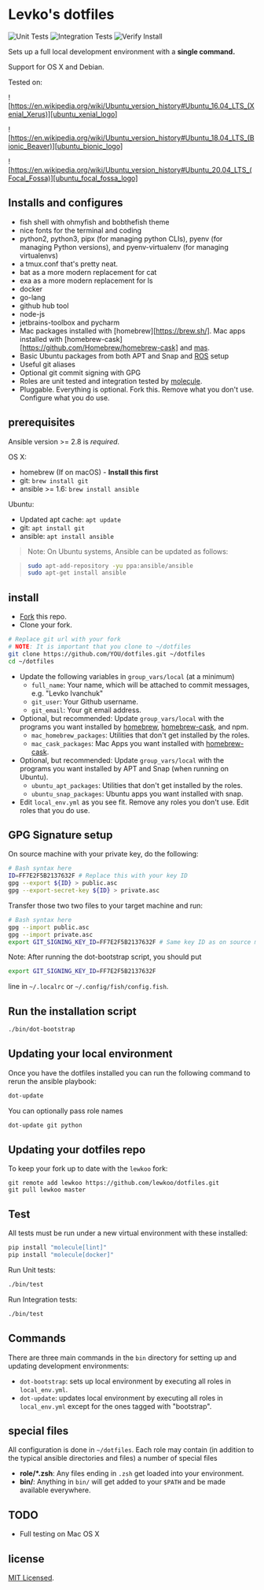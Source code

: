 Levko's dotfiles
========

![Unit Tests](https://github.com/lewkoo/dotfiles/workflows/Unit%20Tests/badge.svg)
![Integration Tests](https://github.com/lewkoo/dotfiles/workflows/Integration%20Tests/badge.svg)
![Verify Install](https://github.com/lewkoo/dotfiles/workflows/Verify%20Install/badge.svg)

Sets up a full local development environment with a **single command.**

Support for OS X and Debian.

Tested on:

<!-- ![https://en.wikipedia.org/wiki/MacOS][osx_logo] -->

![https://en.wikipedia.org/wiki/Ubuntu_version_history#Ubuntu_16.04_LTS_(Xenial_Xerus)][ubuntu_xenial_logo]

![https://en.wikipedia.org/wiki/Ubuntu_version_history#Ubuntu_18.04_LTS_(Bionic_Beaver)][ubuntu_bionic_logo]

![https://en.wikipedia.org/wiki/Ubuntu_version_history#Ubuntu_20.04_LTS_(Focal_Fossa)][ubuntu_focal_fossa_logo]

Installs and configures
-------------------

- fish shell with ohmyfish and bobthefish theme
- nice fonts for the terminal and coding
- python2, python3, pipx (for managing python CLIs), pyenv (for managing Python versions), and pyenv-virtualenv (for managing virtualenvs)
- a tmux.conf that's pretty neat.
- bat as a more modern replacement for cat
- exa as a more modern replacement for ls
- docker
- go-lang
- github hub tool
- node-js
- jetbrains-toolbox and pycharm
- Mac packages installed with [homebrew][https://brew.sh/]. Mac apps installed with [homebrew-cask][https://github.com/Homebrew/homebrew-cask] and [mas][].
- Basic Ubuntu packages from both APT and Snap and [ROS](http://wiki.ros.org) setup
- Useful git aliases
- Optional git commit signing with GPG
- Roles are unit tested and integration tested by [molecule](https://molecule.readthedocs.io/en/latest/).
- Pluggable. Everything is optional. Fork this. Remove what you don't use. Configure what you do use.

prerequisites
-------------

Ansible version >= 2.8 is *required*.

OS X:

- homebrew (If on macOS) - **Install this first**
- git: `brew install git`
- ansible >= 1.6: `brew install ansible`

Ubuntu:

- Updated apt cache: `apt update`
- git: `apt install git`
- ansible: `apt install ansible`
  
> Note: On Ubuntu systems, Ansible can be updated as follows: 
>

> ```bash
> sudo apt-add-repository -yu ppa:ansible/ansible
> sudo apt-get install ansible
> ```

install
-------

- [Fork](https://github.com/lewkoo/dotfiles/fork) this repo.
- Clone your fork.

```bash
# Replace git url with your fork
# NOTE: It is important that you clone to ~/dotfiles
git clone https://github.com/YOU/dotfiles.git ~/dotfiles
cd ~/dotfiles
```

- Update the following variables in `group_vars/local` (at a minimum)
  - `full_name`: Your name, which will be attached to commit messages, e.g. "Levko Ivanchuk"
  - `git_user`: Your Github username.
  - `git_email`: Your git email address.
- Optional, but recommended: Update `group_vars/local` with the programs you want installed by [homebrew][], [homebrew-cask][], and npm.
  - `mac_homebrew_packages`:  Utilities that don't get installed by the roles.
  - `mac_cask_packages`: Mac Apps you want installed with [homebrew-cask][].
- Optional, but recommended: Update `group_vars/local` with the programs you want installed by APT and Snap (when running on Ubuntu).
  - `ubuntu_apt_packages`:  Utilities that don't get installed by the roles.
  - `ubuntu_snap_packages`: Ubuntu apps you want installed with snap.
- Edit `local_env.yml` as you see fit. Remove any roles you don't use. Edit roles that you do use.

GPG Signature setup
-------------------

On source machine with your private key, do the following:  

```bash
# Bash syntax here
ID=FF7E2F5B2137632F # Replace this with your key ID
gpg --export ${ID} > public.asc
gpg --export-secret-key ${ID} > private.asc
```

Transfer those two two files to your target machine and run: 

```bash
# Bash syntax here
gpg --import public.asc
gpg --import private.asc
export GIT_SIGNING_KEY_ID=FF7E2F5B2137632F # Same key ID as on source machine
```

Note: After running the dot-bootstrap script, you should put
```bash
export GIT_SIGNING_KEY_ID=FF7E2F5B2137632F
```
line in `~/.localrc` or `~/.config/fish/config.fish`.

Run the installation script
-------------------

```bash
./bin/dot-bootstrap
```

Updating your local environment
-------------------------------

Once you have the dotfiles installed you can run the following command to rerun the ansible playbook:

```bash
dot-update
```

You can optionally pass role names

```bash
dot-update git python
```

Updating your dotfiles repo
---------------------------

To keep your fork up to date with the `lewkoo` fork:

```
git remote add lewkoo https://github.com/lewkoo/dotfiles.git
git pull lewkoo master
```

Test
-------

All tests must be run under a new virtual environment with these installed:

```bash
pip install "molecule[lint]"
pip install "molecule[docker]"
```

Run Unit tests:

```bash
./bin/test
```

Run Integration tests:

```bash
./bin/test
```

Commands
--------

There are three main commands in the `bin` directory for setting up and updating development environments:

- `dot-bootstrap`: sets up local environment by executing all roles in `local_env.yml`.
- `dot-update`: updates local environment by executing all roles in `local_env.yml` except for the ones tagged with "bootstrap".

special files
-------------

All configuration is done in `~/dotfiles`. Each role may contain (in addition to the typical ansible directories and files) a number of special files

- **role/\*.zsh**: Any files ending in `.zsh` get loaded into your environment.
- **bin/**: Anything in `bin/` will get added to your `$PATH` and be made available everywhere.

<!-- notes
----- -->

<!-- **vscode**

I use the [Settings Sync](https://marketplace.visualstudio.com/items?itemName=Shan.code-settings-sync) extension to sync my VSCode setup.
My settings are uploaded here: https://gist.github.com/sloria/1256526bc7e1a52d3c14954d1d26740b -->

<!-- **iterm2**

To import the iterm2 profile, go to your iterm2 preferences, and enable "Load preferences from custom folder" and select the iterm2 folder in the `misc/` directory.

![iterm2 profile](https://user-images.githubusercontent.com/2379650/34223487-859f2752-e58d-11e7-8024-9e6af5c1ec4e.png) -->

<!-- **macOS keyboard settings**

There are a few keyboard customizations that must be done manually:

- Turning repeat speed up to 11.

![Keyboard settings](https://user-images.githubusercontent.com/2379650/34223505-91f95072-e58d-11e7-9b36-78aec4203b0d.png "Key repeat settings") -->

<!-- 
- Mapping Caps Lock to Ctrl.

![Modifier keys](https://user-images.githubusercontent.com/2379650/34223523-a2c8e4e4-e58d-11e7-9532-d74b95d8408a.png) -->

<!-- **login message**

You can add a message to the login screen using the following command:

```
sudo defaults write /Library/Preferences/com.apple.loginwindow LoginwindowText "This laptop is connected to an iCloud account and is valueless if lost. Contact (123) 456-7890 if found. Reward included."
``` -->

<!-- troubleshooting
--------------- -->

<!-- If you get an error about Xcode command-line tools, you may need to run -->

<!-- ``` -->
<!-- sudo xcode-select -s /Applications/Xcode.app/Contents/Developer -->
<!-- ``` -->

<!-- If pyenv versions fail to install, try the steps here: -->

<!-- https://github.com/pyenv/pyenv/issues/1219#issuecomment-459333831 -->

<!-- If python environments break after upgrading brew-installed python, rehash pyenv and re-install pipx environments -->

<!-- ``` -->
<!-- pyenv rehash


mv ~/.local/bin ~/.local/bin.bak
mv ~/.local/pipx ~/.local/pipx.bak

dot-update pipx -->
<!-- ``` -->

TODO
----

- Full testing on Mac OS X

[homebrew]: http://brew.sh/
[homebrew-cask]: https://github.com/caskroom/homebrew-cask
[mas]: https://github.com/mas-cli/mas

license
-------

[MIT Licensed](https://levko-ivanchuk.mit-license.org).

[osx_logo]: https://img.shields.io/badge/OSX-alpha-critical?style=for-the-badge&logo=apple "OS X badge"
[ubuntu_xenial_logo]: https://img.shields.io/badge/Ubuntu16.04LTS-alpha-critical?style=for-the-badge&logo=ubuntu "Ubuntu 16.04 LTS badge"
[ubuntu_bionic_logo]: https://img.shields.io/badge/Ubuntu18.04LTS-alpha-critical?style=for-the-badge&logo=ubuntu "Ubuntu 18.04 LTS badge"
[ubuntu_focal_fossa_logo]: https://img.shields.io/badge/Ubuntu20.04LTS-alpha-critical?style=for-the-badge&logo=ubuntu "Ubuntu 20.04 LTS badge"